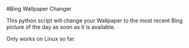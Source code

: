 #Bing Wallpaper Changer

This python script will change your Wallpaper to the most recent Bing picture of the day as soon as it is available.

Only works on Linux so far.